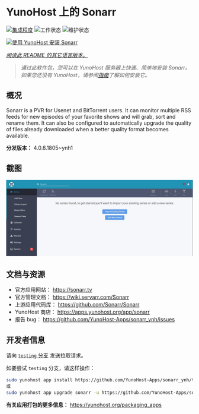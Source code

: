 <!--
注意：此 README 由 <https://github.com/YunoHost/apps/tree/master/tools/readme_generator> 自动生成
请勿手动编辑。
-->

# YunoHost 上的 Sonarr

[![集成程度](https://dash.yunohost.org/integration/sonarr.svg)](https://ci-apps.yunohost.org/ci/apps/sonarr/) ![工作状态](https://ci-apps.yunohost.org/ci/badges/sonarr.status.svg) ![维护状态](https://ci-apps.yunohost.org/ci/badges/sonarr.maintain.svg)

[![使用 YunoHost 安装 Sonarr](https://install-app.yunohost.org/install-with-yunohost.svg)](https://install-app.yunohost.org/?app=sonarr)

*[阅读此 README 的其它语言版本。](./ALL_README.md)*

> *通过此软件包，您可以在 YunoHost 服务器上快速、简单地安装 Sonarr。*  
> *如果您还没有 YunoHost，请参阅[指南](https://yunohost.org/install)了解如何安装它。*

## 概况

Sonarr is a PVR for Usenet and BitTorrent users. It can monitor multiple RSS feeds for new episodes of your favorite shows and will grab, sort and rename them. It can also be configured to automatically upgrade the quality of files already downloaded when a better quality format becomes available.


**分发版本：** 4.0.6.1805~ynh1

## 截图

![Sonarr 的截图](./doc/screenshots/screenshot.jpg)

## 文档与资源

- 官方应用网站： <https://sonarr.tv>
- 官方管理文档： <https://wiki.servarr.com/Sonarr>
- 上游应用代码库： <https://github.com/Sonarr/Sonarr>
- YunoHost 商店： <https://apps.yunohost.org/app/sonarr>
- 报告 bug： <https://github.com/YunoHost-Apps/sonarr_ynh/issues>

## 开发者信息

请向 [`testing` 分支](https://github.com/YunoHost-Apps/sonarr_ynh/tree/testing) 发送拉取请求。

如要尝试 `testing` 分支，请这样操作：

```bash
sudo yunohost app install https://github.com/YunoHost-Apps/sonarr_ynh/tree/testing --debug
或
sudo yunohost app upgrade sonarr -u https://github.com/YunoHost-Apps/sonarr_ynh/tree/testing --debug
```

**有关应用打包的更多信息：** <https://yunohost.org/packaging_apps>
